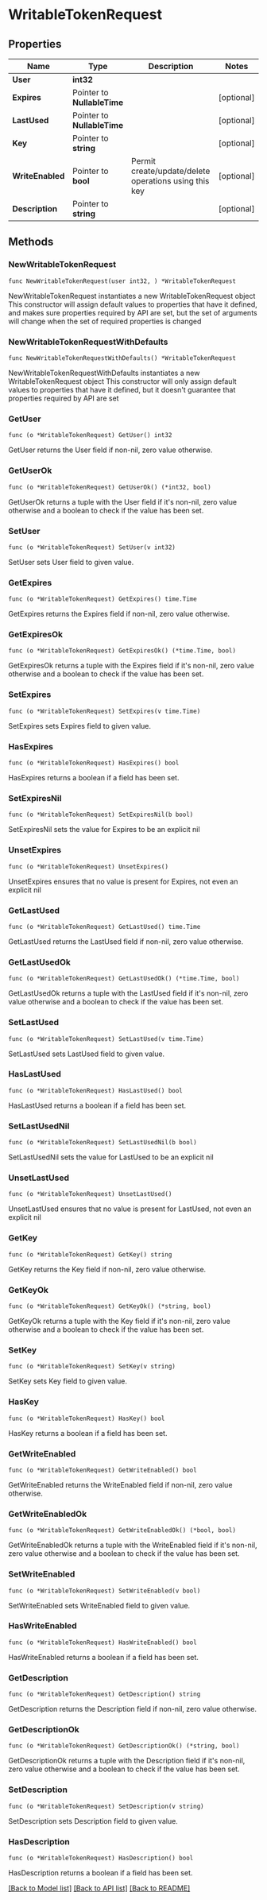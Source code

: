 # WritableTokenRequest

## Properties

Name | Type | Description | Notes
------------ | ------------- | ------------- | -------------
**User** | **int32** |  | 
**Expires** | Pointer to **NullableTime** |  | [optional] 
**LastUsed** | Pointer to **NullableTime** |  | [optional] 
**Key** | Pointer to **string** |  | [optional] 
**WriteEnabled** | Pointer to **bool** | Permit create/update/delete operations using this key | [optional] 
**Description** | Pointer to **string** |  | [optional] 

## Methods

### NewWritableTokenRequest

`func NewWritableTokenRequest(user int32, ) *WritableTokenRequest`

NewWritableTokenRequest instantiates a new WritableTokenRequest object
This constructor will assign default values to properties that have it defined,
and makes sure properties required by API are set, but the set of arguments
will change when the set of required properties is changed

### NewWritableTokenRequestWithDefaults

`func NewWritableTokenRequestWithDefaults() *WritableTokenRequest`

NewWritableTokenRequestWithDefaults instantiates a new WritableTokenRequest object
This constructor will only assign default values to properties that have it defined,
but it doesn't guarantee that properties required by API are set

### GetUser

`func (o *WritableTokenRequest) GetUser() int32`

GetUser returns the User field if non-nil, zero value otherwise.

### GetUserOk

`func (o *WritableTokenRequest) GetUserOk() (*int32, bool)`

GetUserOk returns a tuple with the User field if it's non-nil, zero value otherwise
and a boolean to check if the value has been set.

### SetUser

`func (o *WritableTokenRequest) SetUser(v int32)`

SetUser sets User field to given value.


### GetExpires

`func (o *WritableTokenRequest) GetExpires() time.Time`

GetExpires returns the Expires field if non-nil, zero value otherwise.

### GetExpiresOk

`func (o *WritableTokenRequest) GetExpiresOk() (*time.Time, bool)`

GetExpiresOk returns a tuple with the Expires field if it's non-nil, zero value otherwise
and a boolean to check if the value has been set.

### SetExpires

`func (o *WritableTokenRequest) SetExpires(v time.Time)`

SetExpires sets Expires field to given value.

### HasExpires

`func (o *WritableTokenRequest) HasExpires() bool`

HasExpires returns a boolean if a field has been set.

### SetExpiresNil

`func (o *WritableTokenRequest) SetExpiresNil(b bool)`

 SetExpiresNil sets the value for Expires to be an explicit nil

### UnsetExpires
`func (o *WritableTokenRequest) UnsetExpires()`

UnsetExpires ensures that no value is present for Expires, not even an explicit nil
### GetLastUsed

`func (o *WritableTokenRequest) GetLastUsed() time.Time`

GetLastUsed returns the LastUsed field if non-nil, zero value otherwise.

### GetLastUsedOk

`func (o *WritableTokenRequest) GetLastUsedOk() (*time.Time, bool)`

GetLastUsedOk returns a tuple with the LastUsed field if it's non-nil, zero value otherwise
and a boolean to check if the value has been set.

### SetLastUsed

`func (o *WritableTokenRequest) SetLastUsed(v time.Time)`

SetLastUsed sets LastUsed field to given value.

### HasLastUsed

`func (o *WritableTokenRequest) HasLastUsed() bool`

HasLastUsed returns a boolean if a field has been set.

### SetLastUsedNil

`func (o *WritableTokenRequest) SetLastUsedNil(b bool)`

 SetLastUsedNil sets the value for LastUsed to be an explicit nil

### UnsetLastUsed
`func (o *WritableTokenRequest) UnsetLastUsed()`

UnsetLastUsed ensures that no value is present for LastUsed, not even an explicit nil
### GetKey

`func (o *WritableTokenRequest) GetKey() string`

GetKey returns the Key field if non-nil, zero value otherwise.

### GetKeyOk

`func (o *WritableTokenRequest) GetKeyOk() (*string, bool)`

GetKeyOk returns a tuple with the Key field if it's non-nil, zero value otherwise
and a boolean to check if the value has been set.

### SetKey

`func (o *WritableTokenRequest) SetKey(v string)`

SetKey sets Key field to given value.

### HasKey

`func (o *WritableTokenRequest) HasKey() bool`

HasKey returns a boolean if a field has been set.

### GetWriteEnabled

`func (o *WritableTokenRequest) GetWriteEnabled() bool`

GetWriteEnabled returns the WriteEnabled field if non-nil, zero value otherwise.

### GetWriteEnabledOk

`func (o *WritableTokenRequest) GetWriteEnabledOk() (*bool, bool)`

GetWriteEnabledOk returns a tuple with the WriteEnabled field if it's non-nil, zero value otherwise
and a boolean to check if the value has been set.

### SetWriteEnabled

`func (o *WritableTokenRequest) SetWriteEnabled(v bool)`

SetWriteEnabled sets WriteEnabled field to given value.

### HasWriteEnabled

`func (o *WritableTokenRequest) HasWriteEnabled() bool`

HasWriteEnabled returns a boolean if a field has been set.

### GetDescription

`func (o *WritableTokenRequest) GetDescription() string`

GetDescription returns the Description field if non-nil, zero value otherwise.

### GetDescriptionOk

`func (o *WritableTokenRequest) GetDescriptionOk() (*string, bool)`

GetDescriptionOk returns a tuple with the Description field if it's non-nil, zero value otherwise
and a boolean to check if the value has been set.

### SetDescription

`func (o *WritableTokenRequest) SetDescription(v string)`

SetDescription sets Description field to given value.

### HasDescription

`func (o *WritableTokenRequest) HasDescription() bool`

HasDescription returns a boolean if a field has been set.


[[Back to Model list]](../README.md#documentation-for-models) [[Back to API list]](../README.md#documentation-for-api-endpoints) [[Back to README]](../README.md)


